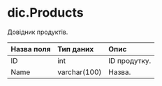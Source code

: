 # dic.Products
Довідник продуктів.

| Назва поля | Тип даних | Опис |
|:----|:----|:----|
| ID | int | ID продутку. |
|  Name | varchar(100) | Назва. |
